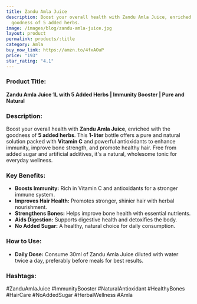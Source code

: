 ```yaml
---
title: Zandu Amla Juice
description: Boost your overall health with Zandu Amla Juice, enriched with the
  goodness of 5 added herbs.
image: /images/blog/zandu-amla-juice.jpg
layout: product
permalink: products/:title
category: Amla
buy_now_link: https://amzn.to/4fxAOuP
price: "193"
star_rating: "4.1"
---
```

### Product Title:
**Zandu Amla Juice 1L with 5 Added Herbs | Immunity Booster | Pure and Natural**

### Description:
Boost your overall health with **Zandu Amla Juice**, enriched with the goodness of **5 added herbs**. This **1-liter** bottle offers a pure and natural solution packed with **Vitamin C** and powerful antioxidants to enhance immunity, improve bone strength, and promote healthy hair. Free from added sugar and artificial additives, it's a natural, wholesome tonic for everyday wellness.

### Key Benefits:
- **Boosts Immunity:** Rich in Vitamin C and antioxidants for a stronger immune system.
- **Improves Hair Health:** Promotes stronger, shinier hair with herbal nourishment.
- **Strengthens Bones:** Helps improve bone health with essential nutrients.
- **Aids Digestion:** Supports digestive health and detoxifies the body.
- **No Added Sugar:** A healthy, natural choice for daily consumption.

### How to Use:
- **Daily Dose:** Consume 30ml of Zandu Amla Juice diluted with water twice a day, preferably before meals for best results.
  
### Hashtags:
#ZanduAmlaJuice #ImmunityBooster #NaturalAntioxidant #HealthyBones #HairCare #NoAddedSugar #HerbalWellness #Amla
